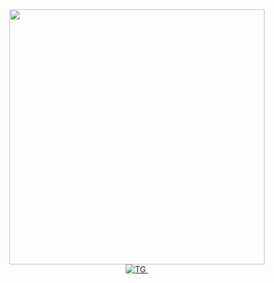 <div id="header" align="center">
  <img src="https://media.giphy.com/media/NOycFdfd1y7Cg/giphy.gif" width="450"/>
</div>
<div id="badges" align="center">
  <a href="tg-url">
    <img src="https://img.shields.io/badge/telegram-blue?logo=telegram&logoColor=white" alt="TG"/>
    <img src="https://komarev.com/ghpvc/?username=Fx-dev-afk&style=flat-square&color=blue" alt=""/>
  </a>
</div>
